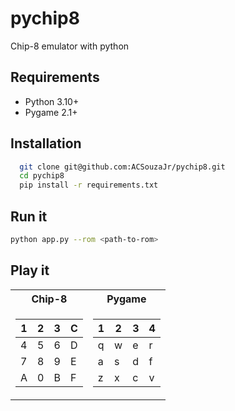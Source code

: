 # pychip8
Chip-8 emulator with python

## Requirements

- Python 3.10+
- Pygame 2.1+

## Installation

```bash
  git clone git@github.com:ACSouzaJr/pychip8.git
  cd pychip8
  pip install -r requirements.txt
 ```
 
 ## Run it
 
 ```bash
 python app.py --rom <path-to-rom>
 ```
 
## Play it

<table>
<tr><th>Chip-8</th><th>Pygame</th></tr>
<tr><td>

| 1 | 2 | 3 | C |
|---|---|---|---|
| 4 | 5 | 6 | D |
| 7 | 8 | 9 | E |
| A | 0 | B | F |

</td><td>

| 1 | 2 | 3 | 4 |
|---|---|---|---|
| q | w | e | r |
| a | s | d | f |
| z | x | c | v |

</td></tr> </table>
